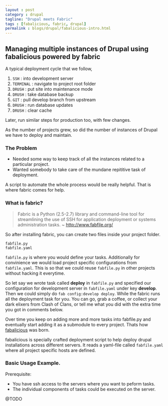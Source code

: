 ```yaml
---
layout : post
category : drupal
tagline: "Drupal meets Fabric"
tags : [fabalicious, fabric, drupal]
permalink : blogs/drupal/fabalicious-intro.html
---
```

## Managing multiple instances of Drupal using fabalicious powered by fabric

A typical deployment cycle that we follow,

1. `SSH` : into development server
2. `TERMINAL` : navigate to project root folder
3. `DRUSH` : put site into maintenance mode
4. `DRUSH` : take database backup
5. `GIT` : pull develop branch from upstream
6. `DRUSH` : run database updates
7. `DRUSH` : clear cache

Later, run similar steps for production too, with few changes. 

As the number of projects grew, so did the number of instances of Drupal we have to deploy and maintain.

### The Problem

* Needed some way to keep track of all the instances related to a particular project.
* Wanted somebody to take care of the mundane repititive task of deployment.

A script to automate the whole process would be really helpful. That is where fabric comes for help.

### What is fabric?

>Fabric is a Python (2.5-2.7) library and command-line tool for streamlining the use of SSH for application deployment or systems administration tasks. 
>~ http://www.fabfile.org/

So after installing fabric, you can create two files inside your project folder.

    fabfile.py
    fabfile.yaml

`fabfile.py` is where you would define your tasks. Additionally for convinience we would load project specific configurations from `fabfile.yaml`. This is so that we could reuse `fabfile.py` in other projects without hacking it everytime.

So let say we wrote  task called **deploy** in `fabfile.py` and specified our configuration for development server in `fabfile.yaml` under key **develop**. Then we could simply do `fab config:develop deploy`. While the fabric runs all the deployment task for you. You can go, grab a coffee, or collect your dark elixers from Clash of Clans, or tell me what you did with the extra time you got in comments below.

Over time you keep on adding more and more tasks into fabfile.py and eventually start adding it as a submodule to every project. Thats how [fabalicious](https://github.com/factorial-io/fabalicious) was born.

fabalicious is specially crafted deployment script to help deploy drupal installations across different servers. It reads a yaml-file called `fabfile.yaml` where all project specific hosts are defined.

### Basic Usage Example.

Prerequisite:

* You have ssh access to the servers where you want to peform tasks.
* The individual components of tasks could be executed on the server.

@TODO
